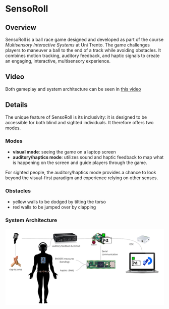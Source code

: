 # SensoRoll

## Overview
SensoRoll is a ball race game designed and developed as part of the course *Multisensory Interactive Systems* at Uni Trento. The game challenges players to maneuver a ball to the end of a track while avoiding obstacles. It combines motion tracking, auditory feedback, and haptic signals to create an engaging, interactive, multisensory experience.

## Video
Both gameplay and system architecture can be seen in [this video](https://www.youtube.com/watch?v=puyx5cFv9Bs)


## Details

The unique feature of SensoRoll is its inclusivity: it is designed to be accessible for both blind and sighted individuals. It therefore offers two modes.
### Modes  
- **visual mode**: seeing the game on a laptop screen
- **auditory/haptics mode**: utilizes sound and haptic feedback to map what is happening on the screen and guide players through the game.

For sighted people, the auditory/haptics mode provides a chance to look beyond the visual-first paradigm and experience relying on other senses.


### Obstacles

- yellow walls to be dodged by tilting the torso
- red walls to be jumped over by clapping

### System Architecture
![infographic of system architecture](system_architecture.jpg)
